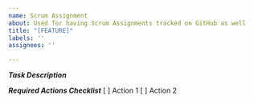 ```yaml
---
name: Scrum Assignment
about: Used for having Scrum Assignments tracked on GitHub as well
title: "[FEATURE]"
labels: ''
assignees: ''

---
```


***Task Description***

***Required Actions Checklist***
[ ] Action 1
[ ] Action 2
